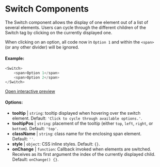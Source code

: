 # Switch Components

The Switch component allows the display of one element out of a list of several elements. Users can cycle through the different children of the Switch tag by clicking on the currently displayed one.

When clicking on an option, all code now in `Option 1` and within the `<span>` (or any other divider) will be ignored. 

#### Example:

``` js
<Switch>
    <span>Option 1</span>
    <span>Option 2</span>
</Switch>
```

[Open interactive preview](https://isle.heinz.cmu.edu/components/switch/)

#### Options:

* __tooltip__ | `string`: tooltip displayed when hovering over the switch element. Default: `'Click to cycle through available options.'`.
* __tooltipPos__ | `string`: placement of the tooltip (either `top`, `left`, `right`, or `bottom`). Default: `'top'`.
* __className__ | `string`: class name for the enclosing span element. Default: `''`.
* __style__ | `object`: CSS inline styles. Default: `{}`.
* __onChange__ | `function`: Callback invoked when elements are switched. Receives as its first argument the index of the currently displayed child. Default: `onChange() {}`.
